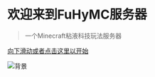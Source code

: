 # 欢迎来到FuHyMC服务器

> 一个Minecraft粘液科技玩法服务器

[向下滑动或者点击这里以开始](/README)

<!-- 背景图片 -->
![背景](https://s3.ax1x.com/2021/02/10/ywdU3t.png)